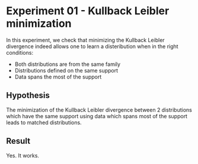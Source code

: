 # Experiment 01 - Kullback Leibler minimization
In this experiment, we check that minimizing the Kullback Leibler divergence indeed allows one to learn a disteribution when in the right conditions:
- Both distributions are from the same family
- Distributions defined on the same support
- Data spans the most of the support

## Hypothesis
The minimization of the Kullback Leibler divergence between 2 distributions which have the same support using data which spans most of the support leads to matched distributions.

## Result
Yes. It works.